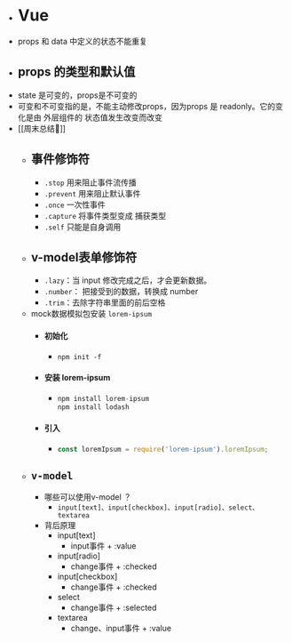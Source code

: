 - # Vue
- props 和 data 中定义的状态不能重复
- ## props 的类型和默认值
- state 是可变的，props是不可变的
- 可变和不可变指的是，不能主动修改props，因为props 是 readonly。它的变化是由 外层组件的 状态值发生改变而改变
- [[周末总结🥨]]
	- ## 事件修饰符
		- `.stop` 用来阻止事件流传播
		- `.prevent` 用来阻止默认事件
		- `.once` 一次性事件
		- `.capture` 将事件类型变成 捕获类型
		- `.self` 只能是自身调用
	- ## v-model表单修饰符
		- `.lazy`：当 input 修改完成之后，才会更新数据。
		- `.number`： 把接受到的数据，转换成 number
		- `.trim`：去除字符串里面的前后空格
	- mock数据模拟包安装 `lorem-ipsum`
		- #### 初始化
			- `npm init -f`
		- #### 安装 lorem-ipsum
			- ```js
			  npm install lorem-ipsum
			  npm install lodash
			  ```
		- #### 引入
			- ```js
			  const loremIpsum = require('lorem-ipsum').loremIpsum;
			  ```
	- ## `v-model`
		- 哪些可以使用v-model ？
			- `input[text]、input[checkbox]、input[radio]、select、textarea`
		- 背后原理
			- input[text]
				- input事件 + :value
			- input[radio]
				- change事件 + :checked
			- input[checkbox]
				- change事件 + :checked
			- select
				- change事件 + :selected
			- textarea
				- change、input事件 + :value